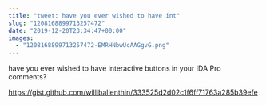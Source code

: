 ```yaml
---
title: "tweet: have you ever wished to have int"
slug: "1208168899713257472"
date: "2019-12-20T23:34:47+00:00"
images:
  - "1208168899713257472-EMRHNbwUcAAGgvG.png"
---
```

have you ever wished to have interactive buttons in your IDA Pro comments?

https://gist.github.com/williballenthin/333525d2d02c1f6ff71763a285b39efe 